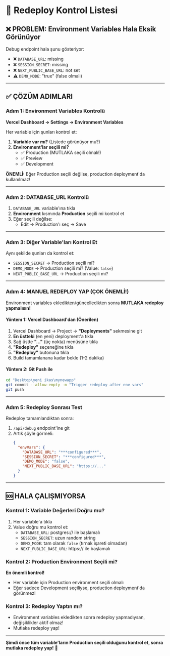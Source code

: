 # 🔄 Redeploy Kontrol Listesi

## ❌ PROBLEM: Environment Variables Hala Eksik Görünüyor

Debug endpoint hala şunu gösteriyor:
- ❌ `DATABASE_URL`: missing
- ❌ `SESSION_SECRET`: missing
- ❌ `NEXT_PUBLIC_BASE_URL`: not set
- ⚠️ `DEMO_MODE`: "true" (false olmalı)

---

## ✅ ÇÖZÜM ADIMLARI

### Adım 1: Environment Variables Kontrolü

**Vercel Dashboard → Settings → Environment Variables**

Her variable için şunları kontrol et:

1. **Variable var mı?** (Listede görünüyor mu?)
2. **Environment'lar seçili mi?**
   - ✅ Production (MUTLAKA seçili olmalı!)
   - ✅ Preview
   - ✅ Development

**ÖNEMLİ:** Eğer Production seçili değilse, production deployment'da kullanılmaz!

---

### Adım 2: DATABASE_URL Kontrolü

1. `DATABASE_URL` variable'ına tıkla
2. **Environment** kısmında **Production** seçili mi kontrol et
3. Eğer seçili değilse:
   - Edit → Production'ı seç → Save

---

### Adım 3: Diğer Variable'ları Kontrol Et

Aynı şekilde şunları da kontrol et:
- `SESSION_SECRET` → Production seçili mi?
- `DEMO_MODE` → Production seçili mi? (Value: `false`)
- `NEXT_PUBLIC_BASE_URL` → Production seçili mi?

---

### Adım 4: MANUEL REDEPLOY YAP (ÇOK ÖNEMLİ!)

Environment variables ekledikten/güncelledikten sonra **MUTLAKA redeploy yapmalısın!**

#### Yöntem 1: Vercel Dashboard'dan (Önerilen)

1. Vercel Dashboard → Project → **"Deployments"** sekmesine git
2. **En üstteki** (en yeni) deployment'a tıkla
3. Sağ üstte **"..."** (üç nokta) menüsüne tıkla
4. **"Redeploy"** seçeneğine tıkla
5. **"Redeploy"** butonuna tıkla
6. Build tamamlanana kadar bekle (1-2 dakika)

#### Yöntem 2: Git Push ile

```bash
cd "Desktop\yeni ikas\mynewapp"
git commit --allow-empty -m "Trigger redeploy after env vars"
git push
```

---

### Adım 5: Redeploy Sonrası Test

Redeploy tamamlandıktan sonra:

1. `/api/debug` endpoint'ine git
2. Artık şöyle görmeli:
   ```json
   {
     "envVars": {
       "DATABASE_URL": "***configured***",
       "SESSION_SECRET": "***configured***",
       "DEMO_MODE": "false",
       "NEXT_PUBLIC_BASE_URL": "https://..."
     }
   }
   ```

---

## 🆘 HALA ÇALIŞMIYORSA

### Kontrol 1: Variable Değerleri Doğru mu?

1. Her variable'a tıkla
2. Value doğru mu kontrol et:
   - `DATABASE_URL`: postgres:// ile başlamalı
   - `SESSION_SECRET`: uzun random string
   - `DEMO_MODE`: tam olarak `false` (tırnak işareti olmadan)
   - `NEXT_PUBLIC_BASE_URL`: https:// ile başlamalı

### Kontrol 2: Production Environment Seçili mi?

**En önemli kontrol!**
- Her variable için Production environment seçili olmalı
- Eğer sadece Development seçiliyse, production deployment'da görünmez!

### Kontrol 3: Redeploy Yaptın mı?

- Environment variables ekledikten sonra redeploy yapmadıysan, değişiklikler aktif olmaz!
- Mutlaka redeploy yap!

---

**Şimdi önce tüm variable'ların Production seçili olduğunu kontrol et, sonra mutlaka redeploy yap!** 🚀








